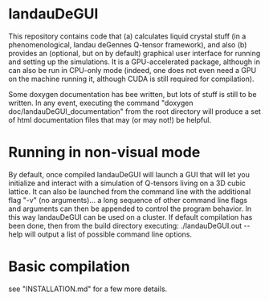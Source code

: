 # landauDeGUI

This repository contains code that (a) calculates liquid crystal stuff (in a phenomenological,
landau deGennes Q-tensor framework), and also (b) provides an (optional, but on by default)
graphical user interface for running and setting up the simulations. It is a GPU-accelerated
package, although in can also be run in CPU-only mode (indeed, one does not even need a GPU
on the machine running it, although CUDA is still required for compilation).

Some doxygen documentation has bee written, but lots of stuff is still to be written. In any
event, executing the command
"doxygen doc/landauDeGUI_documentation"
from the root directory will produce a set of html documentation files that may (or may not!)
be helpful.

# Running in non-visual mode

By default, once compiled landauDeGUI will launch a GUI that will let you initialize and interact
with a simulation of Q-tensors living on a 3D cubic lattice. It can also be launched from the command
line with the additional flag "-v" (no arguments)... a long sequence of other command line flags and
arguments can then be appended to control the program behavior. In this way landauDeGUI can be used
on a cluster. If default compilation has been done, then from the build directory executing:
./landauDeGUI.out --help
will output a list of possible command line options.

# Basic compilation

see "INSTALLATION.md" for a few more details.

